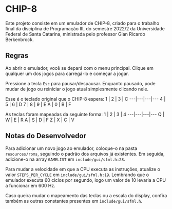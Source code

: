 # CHIP-8

Este projeto consiste em um emulador de CHIP-8, criado para o trabalho final da disciplina de Programação III, do semestre 2022/2 da Universidade Federal de Santa Catarina, ministrada pelo professor Gian Ricardo Berkenbrock.

## Regras

Ao abrir o emulador, você se depará com o menu principal. Clique em qualquer um dos jogos para carregá-lo e começar a jogar.

Pressione a tecla `Esc` para pausar/despausar. Enquanto pausado, pode mudar de jogo ou reiniciar o jogo atual simplesmente clicando nele.

Esse é o teclado original que o CHIP-8 espera:
 1 | 2 | 3 | C
---|---|---|---
 4 | 5 | 6 | D
 7 | 8 | 9 | E
 A | 0 | B | F

As teclas foram mapeadas da seguinte forma:
 1 | 2 | 3 | 4
---|---|---|---
 Q | W | E | R
 A | S | D | F
 Z | X | C | V

## Notas do Desenvolvedor

Para adicionar um novo jogo ao emulador, coloque-o na pasta `resources/roms`, seguindo o padrão dos arquivos já existentes. Em seguida, adicione-o na array `GAMELIST` em `include/gui/sfml.h:28`.

Para mudar a velocidade em que a CPU executa as instruções, atualize o valor `STEPS_PER_CYCLE` em `include/gui/sfml.h:19`. Lembrando que o emulador executa 60 ciclos por segundo, logo um valor de 10 levaria a CPU a funcionar em 600 Hz.

Caso queira mudar o mapeamento das teclas ou a escala do display, confira também as outras constantes presentes em `include/gui/sfml.h`.